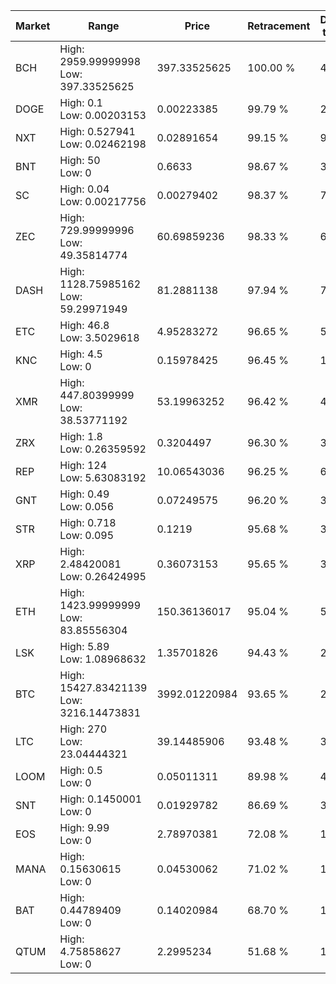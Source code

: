 | Market | Range | Price| Retracement | Doubles to 50% |
| --- | --- | --- | --- | --- |
| BCH | High: 2959.99999998<br />Low: 397.33525625 | 397.33525625 | 100.00 % | 4.22 |
| DOGE | High: 0.1<br />Low: 0.00203153 | 0.00223385 | 99.79 % | 22.84 |
| NXT | High: 0.527941<br />Low: 0.02462198 | 0.02891654 | 99.15 % | 9.55 |
| BNT | High: 50<br />Low: 0 | 0.6633 | 98.67 % | 37.69 |
| SC | High: 0.04<br />Low: 0.00217756 | 0.00279402 | 98.37 % | 7.55 |
| ZEC | High: 729.99999996<br />Low: 49.35814774 | 60.69859236 | 98.33 % | 6.42 |
| DASH | High: 1128.75985162<br />Low: 59.29971949 | 81.2881138 | 97.94 % | 7.31 |
| ETC | High: 46.8<br />Low: 3.5029618 | 4.95283272 | 96.65 % | 5.08 |
| KNC | High: 4.5<br />Low: 0 | 0.15978425 | 96.45 % | 14.08 |
| XMR | High: 447.80399999<br />Low: 38.53771192 | 53.19963252 | 96.42 % | 4.57 |
| ZRX | High: 1.8<br />Low: 0.26359592 | 0.3204497 | 96.30 % | 3.22 |
| REP | High: 124<br />Low: 5.63083192 | 10.06543036 | 96.25 % | 6.44 |
| GNT | High: 0.49<br />Low: 0.056 | 0.07249575 | 96.20 % | 3.77 |
| STR | High: 0.718<br />Low: 0.095 | 0.1219 | 95.68 % | 3.33 |
| XRP | High: 2.48420081<br />Low: 0.26424995 | 0.36073153 | 95.65 % | 3.81 |
| ETH | High: 1423.99999999<br />Low: 83.85556304 | 150.36136017 | 95.04 % | 5.01 |
| LSK | High: 5.89<br />Low: 1.08968632 | 1.35701826 | 94.43 % | 2.57 |
| BTC | High: 15427.83421139<br />Low: 3216.14473831 | 3992.01220984 | 93.65 % | 2.34 |
| LTC | High: 270<br />Low: 23.04444321 | 39.14485906 | 93.48 % | 3.74 |
| LOOM | High: 0.5<br />Low: 0 | 0.05011311 | 89.98 % | 4.99 |
| SNT | High: 0.1450001<br />Low: 0 | 0.01929782 | 86.69 % | 3.76 |
| EOS | High: 9.99<br />Low: 0 | 2.78970381 | 72.08 % | 1.79 |
| MANA | High: 0.15630615<br />Low: 0 | 0.04530062 | 71.02 % | 1.73 |
| BAT | High: 0.44789409<br />Low: 0 | 0.14020984 | 68.70 % | 1.60 |
| QTUM | High: 4.75858627<br />Low: 0 | 2.2995234 | 51.68 % | 1.03 |
